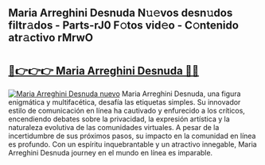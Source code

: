 ## Maria Arreghini Desnuda N𝚞𝚎vos desn𝚞dos filtr𝚊dos - Parts-rJ0 F𝚘tos vid𝚎o - C𝚘ntenido atr𝚊ctivo rMrwO

# <h2><a href="http://mbap3z.tromn.icu/?c=Maria+Arreghini+Desnuda">🔗👉👉👉 Maria Arreghini Desnuda 🔗🔗</a></h2>

[![Maria Arreghini Desnuda nuevo](https://i.imgur.com/pEAQMta.gif)](http://mbap3z.tromn.icu/?c=Maria+Arreghini+Desnuda)
Maria Arreghini Desnuda, una figura enigmática y multifacética, desafía las etiquetas simples. Su innovador estilo de comunicación en línea ha cautivado y enfurecido a los críticos, encendiendo debates sobre la privacidad, la expresión artística y la naturaleza evolutiva de las comunidades virtuales. A pesar de la incertidumbre de sus próximos pasos, su impacto en la comunidad en línea es profundo. Con un espíritu inquebrantable y un atractivo innegable, Maria Arreghini Desnuda journey en el mundo en línea es imparable.

